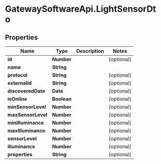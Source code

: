 # GatewaySoftwareApi.LightSensorDto

## Properties
Name | Type | Description | Notes
------------ | ------------- | ------------- | -------------
**id** | **Number** |  | [optional] 
**name** | **String** |  | 
**protocol** | **String** |  | [optional] 
**externalId** | **String** |  | [optional] 
**discoveredDate** | **Date** |  | [optional] 
**isOnline** | **Boolean** |  | [optional] 
**minSensorLevel** | **Number** |  | [optional] 
**maxSensorLevel** | **Number** |  | [optional] 
**minIlluminance** | **Number** |  | [optional] 
**maxIlluminance** | **Number** |  | [optional] 
**sensorLevel** | **Number** |  | [optional] 
**illuminance** | **Number** |  | [optional] 
**properties** | **String** |  | [optional] 


